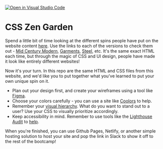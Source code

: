 [![Open in Visual Studio Code](https://classroom.github.com/assets/open-in-vscode-f059dc9a6f8d3a56e377f745f24479a46679e63a5d9fe6f495e02850cd0d8118.svg)](https://classroom.github.com/online_ide?assignment_repo_id=6496931&assignment_repo_type=AssignmentRepo)
# CSS Zen Garden

Spend a little bit of time looking at the different spins people have put on the website content [here](http://www.csszengarden.com/). Use the links to each of the versions to check them out - [Mid Century Modern](http://www.csszengarden.com/221/), [Garments](http://www.csszengarden.com/220/), [Steel](http://www.csszengarden.com/219/), etc. It's the same exact HTML each time, but through the magic of CSS and UI design, people have made it look like entirely different websites!

Now it's your turn. In this repo are the same HTML and CSS files from this website, and we'd like you to put together what you've learned to put your own unique spin on it.

- Plan out your design first, and create your wireframes using a tool like [Figma](https://www.figma.com/).
- Choose your colors carefully - you can use a site like [Coolors](https://coolors.co/) to help.
- Remember your [visual hierarchy](https://www.awwwards.com/understanding-web-ui-visual-hierarchy.html). What do you want to stand out to a user? Use your CSS to visually prioritize accordingly.
- Keep accessibility in mind. Remember to use tools like the [Lighthouse Audit](https://developers.google.com/web/tools/lighthouse) to [help](https://medium.com/accessibility-a11y/do-an-accessibility-audit-using-google-chrome-lighthouse-30ff7887901c).

When you're finished, you can use Github Pages, Netlify, or another simple hosting solution to host your site and pop the link in Slack to show it off to the rest of the bootcamp!
